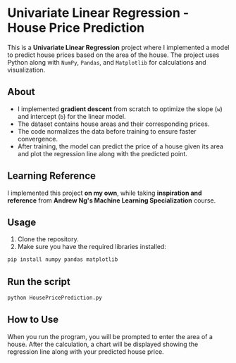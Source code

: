 # Univariate Linear Regression - House Price Prediction

This is a **Univariate Linear Regression** project where I implemented a model to predict house prices based on the area of the house. The project uses Python along with `NumPy`, `Pandas`, and `Matplotlib` for calculations and visualization.

## About

- I implemented **gradient descent** from scratch to optimize the slope (`w`) and intercept (`b`) for the linear model.  
- The dataset contains house areas and their corresponding prices.  
- The code normalizes the data before training to ensure faster convergence.  
- After training, the model can predict the price of a house given its area and plot the regression line along with the predicted point.  

## Learning Reference

I implemented this project **on my own**, while taking **inspiration and reference** from **Andrew Ng's Machine Learning Specialization** course.

## Usage

1. Clone the repository.
2. Make sure you have the required libraries installed:

```bash
pip install numpy pandas matplotlib
```

## Run the script

```bash
python HousePricePrediction.py

```
## How to Use
When you run the program, you will be prompted to enter the area of a house. After the calculation, a chart will be displayed showing the regression line along with your predicted house price.

